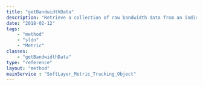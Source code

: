 ```yaml
---
title: "getBandwidthData"
description: "Retrieve a collection of raw bandwidth data from an individual public or private network tracking object. Raw data is ideal if you with to employ your own traffic storage and graphing systems. "
date: "2018-02-12"
tags:
    - "method"
    - "sldn"
    - "Metric"
classes:
    - "getBandwidthData"
type: "reference"
layout: "method"
mainService : "SoftLayer_Metric_Tracking_Object"
---
```

